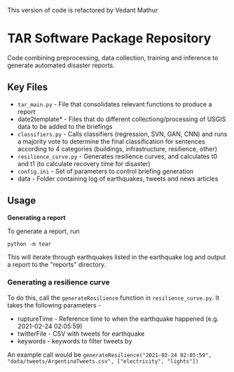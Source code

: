 This version of code is refactored by Vedant Mathur

# TAR Software Package Repository

Code combining preprocessing, data collection, training and inference to generate automated disaster reports.

## Key Files 
* `tar_main.py` - File that consolidates relevant functions to produce a report 
* date2template* - Files that do different collectiong/processing of USGIS data to be added to the briefings 
* `classifiers.py` - Calls classifiers (regression, SVN, GAN, CNN) and runs a majority vote to determine the final classification for sentences according to 4 categories (buildings, infrastructure, resilience, other) 
* `resilience_curve.py` - Generates resilience curves, and calculates t0 and t1 (to calculate recovery time for disaster) 
* `config.ini` - Set of parameters to control briefing generation
* data - Folder containing log of earthquakes, tweets and news articles

## Usage
**Generating a report**

To generate a report, run 

``` 
python -m tear
```

This will iterate through earthquakes listed in the earthquake log and output a report to the "reports" directory. 

### Generating a resilience curve

To do this, call the `generateResilience` function in `resilience_curve.py`. It takes the following parameters - 

* ruptureTime - Reference time to when the earthquake happened (e.g. 2021-02-24 02:05:59)
* twitterFile - CSV with tweets for earthquake
* keywords - keywords to filter tweets by


An example call would be ```generateResilience("2021-02-24 02:05:59", "data/tweets/ArgentinaTweets.csv", ["electricity", "lights"])```

